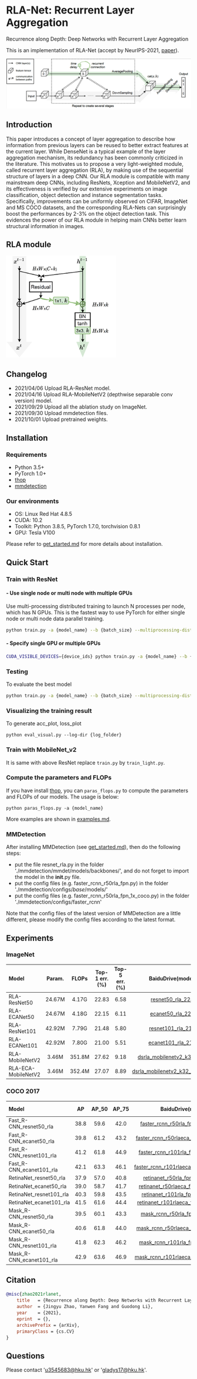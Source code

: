 # RLA-Net: Recurrent Layer Aggregation

Recurrence along Depth: Deep Networks with Recurrent Layer Aggregation

This is an implementation of RLA-Net (accept by NeurIPS-2021, [paper](url)).

![RLANet](figures/rlanet.png)

## Introduction
This paper introduces a concept of layer aggregation to describe how information from previous layers can be reused to better extract features at the current layer. 
While DenseNet is a typical example of the layer aggregation mechanism, its redundancy has been commonly criticized in the literature. 
This motivates us to propose a very light-weighted module, called recurrent layer aggregation (RLA), by making use of the sequential structure of layers in a deep CNN. 
Our RLA module is compatible with many mainstream deep CNNs, including ResNets, Xception and MobileNetV2, and its effectiveness is verified by our extensive experiments on image classification, object detection and instance segmentation tasks. 
Specifically, improvements can be uniformly observed on CIFAR, ImageNet and MS COCO datasets, and the corresponding RLA-Nets can surprisingly boost the performances by 2-3\% on the object detection task. 
This evidences the power of our RLA module in helping main CNNs better learn structural information in images.


## RLA module

<img src="figures/rla_module.png" width="300" alt="RLA_module"/><br/>


## Changelog

- 2021/04/06 Upload RLA-ResNet model.
- 2021/04/16 Upload RLA-MobileNetV2 (depthwise separable conv version) model.
- 2021/09/29 Upload all the ablation study on ImageNet.
- 2021/09/30 Upload mmdetection files.
- 2021/10/01 Upload pretrained weights.

## Installation

### Requirements

- Python 3.5+
- PyTorch 1.0+
- [thop](https://github.com/Lyken17/pytorch-OpCounter)
- [mmdetection](https://github.com/open-mmlab/mmdetection)

### Our environments

- OS: Linux Red Hat 4.8.5
- CUDA: 10.2
- Toolkit: Python 3.8.5, PyTorch 1.7.0, torchvision 0.8.1
- GPU: Tesla V100

Please refer to [get_started.md](docs/get_started.md) for more details about installation.


## Quick Start

### Train with ResNet

#### - Use single node or multi node with multiple GPUs

Use multi-processing distributed training to launch N processes per node, which has N GPUs. This is the fastest way to use PyTorch for either single node or multi node data parallel training.

  ```bash
  python train.py -a {model_name} --b {batch_size} --multiprocessing-distributed --world-size 1 --rank 0 {imagenet-folder with train and val folders}
  ```

#### - Specify single GPU or multiple GPUs

  ```bash
  CUDA_VISIBLE_DEVICES={device_ids} python train.py -a {model_name} --b {batch_size} --multiprocessing-distributed --world-size 1 --rank 0 {imagenet-folder with train and val folders}
  ```

### Testing

To evaluate the best model

  ```bash
  python train.py -a {model_name} --b {batch_size} --multiprocessing-distributed --world-size 1 --rank 0 --resume {path to the best model} -e {imagenet-folder with train and val folders}
  ```

### Visualizing the training result

To generate acc_plot, loss_plot
  ```
  python eval_visual.py --log-dir {log_folder}
  ```
  
### Train with MobileNet_v2

It is same with above ResNet replace `train.py` by `train_light.py`.


### Compute the parameters and FLOPs

If you have install [thop](https://github.com/Lyken17/pytorch-OpCounter), you can `paras_flops.py` to compute the parameters and FLOPs of our models. The usage is below:
```
python paras_flops.py -a {model_name}
```

More examples are shown in [examples.md](docs/examples.md).

### MMDetection

After installing MMDetection (see [get_started.md](docs/get_started.md)), then do the following steps:

- put the file resnet_rla.py in the folder './mmdetection/mmdet/models/backbones/', and do not forget to import the model in the __init__.py file.
- put the config files (e.g. faster_rcnn_r50rla_fpn.py) in the folder './mmdetection/configs/_base_/models/'
- put the config files (e.g. faster_rcnn_r50rla_fpn_1x_coco.py) in the folder './mmdetection/configs/faster_rcnn'

Note that the config files of the latest version of MMDetection are a little different, please modify the config files according to the latest format.



## Experiments

### ImageNet

|Model|Param.|FLOPs|Top-1 err.(%)|Top-5 err.(%)|BaiduDrive(models)|Extract code|GoogleDrive|
|:--- |:----:|:---:|:------:|:------:|:----------------:|:----------:|:---------:|
|RLA-ResNet50|24.67M|4.17G|22.83|6.58|[resnet50_rla_2283](https://pan.baidu.com/s/1GrNxNariVpb9S5EUFW1eng)|5lf1|[resnet50_rla_2283](https://drive.google.com/file/d/1cetP1SdOiwznLxlBUaHG8Q8c4RIwToWW/view?usp=sharing)|
|RLA-ECANet50|24.67M|4.18G|22.15|6.11|[ecanet50_rla_2215](https://pan.baidu.com/s/1B5wVN4s_WVVq8nGiiOVncA)|xrfo|[ecanet50_rla_2215](https://drive.google.com/file/d/173qoDPGe2q5l7CKVm54-_xJtg3_UFRR-/view?usp=sharing)|
|RLA-ResNet101|42.92M|7.79G|21.48|5.80|[resnet101_rla_2148](https://pan.baidu.com/s/1sZQlAU4ksIjnOUg4iSSO-Q)|zrv5|[resnet101_rla_2148](https://drive.google.com/file/d/1V9Iv0KbN1O92ll8rcf45kLkD9EOA9VCE/view?usp=sharing)|
|RLA-ECANet101|42.92M|7.80G|21.00|5.51|[ecanet101_rla_2100](https://pan.baidu.com/s/1ILfQ8pK1WdnAxSWb5X88PQ)|vhpy|[ecanet101_rla_2100](https://drive.google.com/file/d/1QMR_yf0RYugpJosCSo0uNRBmfl2e7cGa/view?usp=sharing)|
|RLA-MobileNetV2|3.46M|351.8M|27.62|9.18|[dsrla_mobilenetv2_k32_2762](https://pan.baidu.com/s/135Id3juTsj0IAo0jSKooxw)|g1pm|[dsrla_mobilenetv2_k32_2762](https://drive.google.com/file/d/1yg9hsACBHZFT5R8s95igJTyaQ5iYKklV/view?usp=sharing)|
|RLA-ECA-MobileNetV2|3.46M|352.4M|27.07|8.89|[dsrla_mobilenetv2_k32_eca_2707](https://pan.baidu.com/s/1YVN5Qze51HI9D6nNEb7iPA)|9orl|[dsrla_mobilenetv2_k32_eca_2707](https://drive.google.com/file/d/1JdEkJg9_IOnJsHWKVPQ-4YHBVabiNJXD/view?usp=sharing)|



### COCO 2017

|Model|AP|AP_50|AP_75|BaiduDrive(models)|Extract code|GoogleDrive|
|:---- |:--:|:-------:|:-------:|:----------------:|:----------:|:---------:|
|Fast_R-CNN_resnet50_rla|38.8|59.6|42.0|[faster_rcnn_r50rla_fpn_1x_coco_388](https://pan.baidu.com/s/1Kz39oBtwNporxM5mSGD8rw)|q5c8|[faster_rcnn_r50rla_fpn_1x_coco_388](https://drive.google.com/file/d/16yqHnLT2ZZuLTcLDejyi7fsxPRuh36hN/view?usp=sharing)|
|Fast_R-CNN_ecanet50_rla|39.8|61.2|43.2|[faster_rcnn_r50rlaeca_fpn_1x_coco_398](https://pan.baidu.com/s/1UD-3nECcc0rYcQ6Fc86yDg)|f5xs|[faster_rcnn_r50rlaeca_fpn_1x_coco_398](https://drive.google.com/file/d/1oLZtRCNr0x8c6xACS41znmWKsm2SnqEw/view?usp=sharing)|
|Fast_R-CNN_resnet101_rla|41.2|61.8|44.9|[faster_rcnn_r101rla_fpn_1x_coco_412](https://pan.baidu.com/s/13Ec2jUrs7z32Z4ovRA0j0g)|0ri3|[faster_rcnn_r101rla_fpn_1x_coco_412](https://drive.google.com/file/d/15UqsMFKPSeBWnr-v7fy8Q2qidkj5_9Rj/view?usp=sharing)|
|Fast_R-CNN_ecanet101_rla|42.1|63.3|46.1|[faster_rcnn_r101rlaeca_fpn_1x_coco_421](https://pan.baidu.com/s/1ue02A9evqCbi7KFWeHyH1A)|cpug|[faster_rcnn_r101rlaeca_fpn_1x_coco_421](https://drive.google.com/file/d/1OhiVpiwohQG436ruUyV683xzmdfYV9el/view?usp=sharing)|
|RetinaNet_resnet50_rla|37.9|57.0|40.8|[retinanet_r50rla_fpn_1x_coco_379](https://pan.baidu.com/s/1u6aDamYPj4WRYzVAxTxgvA)|lahj|[retinanet_r50rla_fpn_1x_coco_379](https://drive.google.com/file/d/1sbKOUvSV0u1nj1WHSNVzSQTvB8PGIcwy/view?usp=sharing)|
|RetinaNet_ecanet50_rla|39.0|58.7|41.7|[retinanet_r50rlaeca_fpn_1x_coco_390](https://pan.baidu.com/s/17VHcUDWvW9CxYnScym7i3g)|adyd|[retinanet_r50rlaeca_fpn_1x_coco_390](https://drive.google.com/file/d/1okSs7HzBex9uB_AhKbF9qWq8rW8mEGrw/view?usp=sharing)|
|RetinaNet_resnet101_rla|40.3|59.8|43.5|[retinanet_r101rla_fpn_1x_coco_403](https://pan.baidu.com/s/14-QdA1pl4e0iV4DYfvKrFw)|p8y0|[retinanet_r101rla_fpn_1x_coco_403](https://drive.google.com/file/d/1PWKq1AiOf1f9dm_k7zUin9fcsQfKx7U-/view?usp=sharing)|
|RetinaNet_ecanet101_rla|41.5|61.6|44.4|[retinanet_r101rlaeca_fpn_1x_coco_415](https://pan.baidu.com/s/1ArVb6TR1ifwGMx3RXL6ILw)|hdqx|[retinanet_r101rlaeca_fpn_1x_coco_415](https://drive.google.com/file/d/1Hl7mhi-CAPnWR_m2reJug8hzhkokYQpa/view?usp=sharing)|
|Mask_R-CNN_resnet50_rla|39.5|60.1|43.3|[mask_rcnn_r50rla_fpn_1x_coco_395](https://pan.baidu.com/s/1FF3RJDTcABt1GjvmqCEXmQ)|j1x6|[mask_rcnn_r50rla_fpn_1x_coco_395](https://drive.google.com/file/d/1UrIzo9ZunyjwTRVm6qZmbJtfEJ2Fnqcp/view?usp=sharing)|
|Mask_R-CNN_ecanet50_rla|40.6|61.8|44.0|[mask_rcnn_r50rlaeca_fpn_1x_coco_406](https://pan.baidu.com/s/1Ne4Rb33VN5_UyFxtyzxBQw)|c08r|[mask_rcnn_r50rlaeca_fpn_1x_coco_406](https://drive.google.com/file/d/1i6J0h_5FZDg8BxvGvS1VBbVxHIxmJk4L/view?usp=sharing)|
|Mask_R-CNN_resnet101_rla|41.8|62.3|46.2|[mask_rcnn_r101rla_fpn_1x_coco_418](https://pan.baidu.com/s/1X_fLMF73vlBCb2GBurGCeQ)|8bsn|[mask_rcnn_r101rla_fpn_1x_coco_418](https://drive.google.com/file/d/1mGS2R5vx-u9KyQoK1WpyQwx-J7PI9lN2/view?usp=sharing)|
|Mask_R-CNN_ecanet101_rla|42.9|63.6|46.9|[mask_rcnn_r101rlaeca_fpn_1x_coco_429](https://pan.baidu.com/s/1zeLKIZPJGaM77nDNMnhrIA)|3kmz|[mask_rcnn_r101rlaeca_fpn_1x_coco_429](https://drive.google.com/file/d/1RKkoE8E6n1CG2BDaNuYGLzrxWY9j7XB_/view?usp=sharing)|



## Citation
     
```bibtex
@misc{zhao2021rlanet,
    title   = {Recurrence along Depth: Deep Networks with Recurrent Layer Aggregation}, 
    author  = {Jingyu Zhao, Yanwen Fang and Guodong Li},
    year    = {2021},
    eprint  = {},
    archivePrefix = {arXiv},
    primaryClass = {cs.CV}
}
```


## Questions

Please contact 'u3545683@hku.hk' or 'gladys17@hku.hk'.

